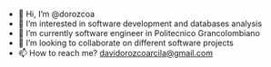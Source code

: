 - 👋 Hi, I’m @dorozcoa
- 👀 I’m interested in software development and databases analysis
- 🌱 I’m currently software engineer in Politecnico Grancolombiano
- 💞️ I’m looking to collaborate on different software projects
- 📫 How to reach me? davidorozcoarcila@gmail.com

<!---
dorozcoa/dorozcoa is a ✨ special ✨ repository because its `README.md` (this file) appears on your GitHub profile.
You can click the Preview link to take a look at your changes.
--->
